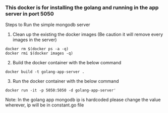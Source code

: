 ### This docker is for installing the golang and running in the app server in port 5050

Steps to Run the simple mongodb server

1. Clean up the existing the docker images (Be caution it will remove every images in the server)
```
docker rm $(docker ps -a -q)
docker rmi $(docker images -q)
```
2. Build the docker container with the below command
```
docker build -t golang-app-server .
```

3. Run the docker container with the below command
```
docker run -it -p 5050:5050 -d golang-app-server'
```

Note: In the golang app mongodb ip is hardcoded please change the value wherever, ip will be in constant.go file
